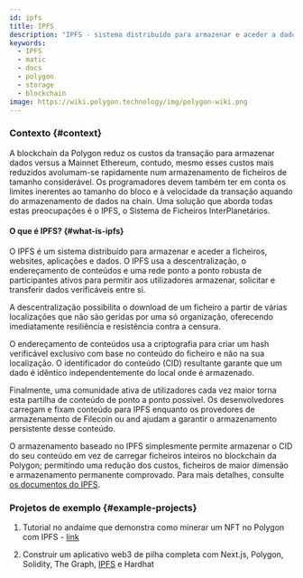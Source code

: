 ```yaml
---
id: ipfs
title: IPFS
description: "IPFS - sistema distribuído para armazenar e aceder a dados."
keywords:
  - IPFS
  - matic
  - docs
  - polygon
  - storage
  - blockchain
image: https://wiki.polygon.technology/img/polygon-wiki.png
---
```


### Contexto {#context}

A blockchain da Polygon reduz os custos da transação para armazenar dados versus a Mainnet Ethereum, contudo, mesmo esses custos mais reduzidos avolumam-se rapidamente num armazenamento de ficheiros de tamanho considerável. Os programadores devem também ter em conta os limites inerentes ao tamanho do bloco e à velocidade da transação aquando do armazenamento de dados na chain. Uma solução que aborda todas estas preocupações é o IPFS, o Sistema de Ficheiros InterPlanetários.

#### O que é IPFS? {#what-is-ipfs}

O IPFS é um sistema distribuído para armazenar e aceder a ficheiros, websites, aplicações e dados. O IPFS usa a descentralização, o endereçamento de conteúdos e uma rede ponto a ponto robusta de participantes ativos para permitir aos utilizadores armazenar, solicitar e transferir dados verificáveis entre si.

A descentralização possibilita o download de um ficheiro a partir de várias localizações que não são geridas por uma só organização, oferecendo imediatamente resiliência e resistência contra a censura.

O endereçamento de conteúdos usa a criptografia para criar um hash verificável exclusivo com base no conteúdo do ficheiro e não na sua localização. O identificador do conteúdo (CID) resultante garante que um dado é idêntico independentemente do local onde é armazenado.

Finalmente, uma comunidade ativa de utilizadores cada vez maior torna esta partilha de conteúdo de ponto a ponto possível. Os desenvolvedores carregam e fixam conteúdo para IPFS enquanto os provedores de armazenamento de Filecoin ou and ajudam a garantir o armazenamento persistente desse conteúdo.


O armazenamento baseado no IPFS simplesmente permite armazenar o CID do seu conteúdo em vez de carregar ficheiros inteiros no blockchain da Polygon; permitindo uma redução dos custos, ficheiros de maior dimensão e armazenamento permanente comprovado. Para mais detalhes, consulte [os documentos do IPFS](https://docs.ipfs.io/).

### Projetos de exemplo {#example-projects}

1. Tutorial no andaime que demonstra como minerar um NFT no Polygon com IPFS - [link](https://github.com/scaffold-eth/scaffold-eth/tree/simple-nft-example)

2. Construir um aplicativo web3 de pilha completa com Next.js, Polygon, Solidity, The Graph, [IPFS](https://dev.to/dabit3/the-complete-guide-to-full-stack-web3-development-4g74) e Hardhat
